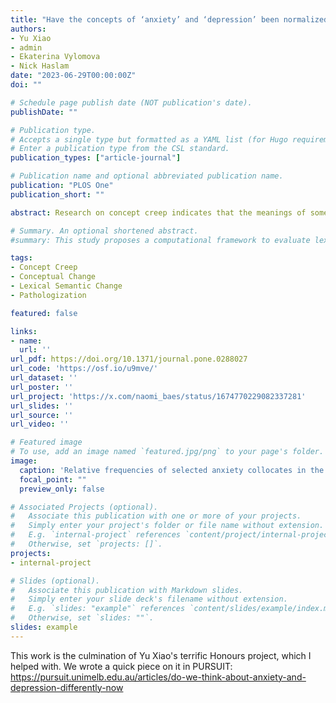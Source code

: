 ```yaml
---
title: "Have the concepts of ‘anxiety’ and ‘depression’ been normalized or pathologized? A corpus study of historical semantic change"
authors:
- Yu Xiao
- admin
- Ekaterina Vylomova
- Nick Haslam
date: "2023-06-29T00:00:00Z"
doi: ""

# Schedule page publish date (NOT publication's date).
publishDate: ""

# Publication type.
# Accepts a single type but formatted as a YAML list (for Hugo requirements).
# Enter a publication type from the CSL standard.
publication_types: ["article-journal"]

# Publication name and optional abbreviated publication name.
publication: "PLOS One"
publication_short: ""

abstract: Research on concept creep indicates that the meanings of some psychological concepts have broadened in recent decades. Some mental health-related concepts such as ‘trauma’, for example, have acquired more expansive meanings and come to refer to a wider range of events and experiences. ‘Anxiety’ and ‘depression’ may have undergone similar semantic inflation, driven by rising public attention and awareness. Critics have argued that everyday emotional experiences are increasingly pathologized, so that ‘depression’ and ‘anxiety’ have broadened to include sub-clinical experiences of sadness and worry. The possibility that these concepts have expanded to include less severe phenomena (vertical concept creep) was tested by examining changes in the emotional intensity of words in their vicinity (collocates) using two large historical text corpora, one academic and one general. The academic corpus contained >133 million words from psychology article abstracts published 1970–2018, and the general corpus (>500 million words) consisted of diverse text sources from the USA for the same period. We hypothesized that collocates of ‘anxiety’ and ‘depression’ would decline in average emotional severity over the study period. Contrary to prediction, the average severity of collocates for both words increased in both corpora, possibly due to growing clinical framing of the two concepts. The study findings therefore do not support a historical decline in the severity of ‘anxiety’ and ‘depression’ but do provide evidence for a rise in their pathologization.

# Summary. An optional shortened abstract.
#summary: This study proposes a computational framework to evaluate lexical semantic change in a way that economically integrates forms identified by historical linguists and uses it to analyze semantic shifts in mental health and mental illness.

tags:
- Concept Creep
- Conceptual Change
- Lexical Semantic Change
- Pathologization

featured: false

links:
- name: 
  url: ''
url_pdf: https://doi.org/10.1371/journal.pone.0288027
url_code: 'https://osf.io/u9mve/'
url_dataset: ''
url_poster: ''
url_project: 'https://x.com/naomi_baes/status/1674770229082337281'
url_slides: ''
url_source: ''
url_video: ''

# Featured image
# To use, add an image named `featured.jpg/png` to your page's folder. 
image:
  caption: 'Relative frequencies of selected anxiety collocates in the psychology abstracts corpus by decade.'
  focal_point: ""
  preview_only: false

# Associated Projects (optional).
#   Associate this publication with one or more of your projects.
#   Simply enter your project's folder or file name without extension.
#   E.g. `internal-project` references `content/project/internal-project/index.md`.
#   Otherwise, set `projects: []`.
projects:
- internal-project

# Slides (optional).
#   Associate this publication with Markdown slides.
#   Simply enter your slide deck's filename without extension.
#   E.g. `slides: "example"` references `content/slides/example/index.md`.
#   Otherwise, set `slides: ""`.
slides: example
---
```


This work is the culmination of Yu Xiao's terrific Honours project, which I helped with. We wrote a quick piece on it in PURSUIT: https://pursuit.unimelb.edu.au/articles/do-we-think-about-anxiety-and-depression-differently-now

